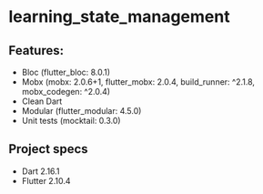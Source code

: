 # learning_state_management

## Features:
- Bloc (flutter_bloc: 8.0.1)
- Mobx (mobx: 2.0.6+1, flutter_mobx: 2.0.4, build_runner: ^2.1.8, mobx_codegen: ^2.0.4)
- Clean Dart
- Modular (flutter_modular: 4.5.0)
- Unit tests (mocktail: 0.3.0)

## Project specs
- Dart 2.16.1
- Flutter 2.10.4

